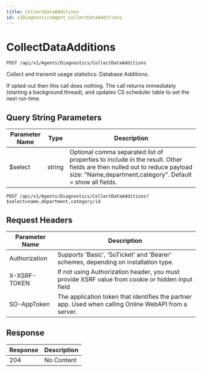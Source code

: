 ```yaml
---
title: CollectDataAdditions
id: v1DiagnosticsAgent_CollectDataAdditions
---
```


# CollectDataAdditions

```http
POST /api/v1/Agents/Diagnostics/CollectDataAdditions
```

Collect and transmit usage statistics: Database Additions.

If opted-out then this call does nothing. The call returns immediately (starting a background thread), and updates CS scheduler table to set the next run time.





## Query String Parameters

| Parameter Name | Type |  Description |
|----------------|------|--------------|
| $select | string |  Optional comma separated list of properties to include in the result. Other fields are then nulled out to reduce payload size: "Name,department,category". Default = show all fields. |

```http
POST /api/v1/Agents/Diagnostics/CollectDataAdditions?$select=name,department,category/id
```


## Request Headers

| Parameter Name | Description |
|----------------|-------------|
| Authorization  | Supports 'Basic', 'SoTicket' and 'Bearer' schemes, depending on installation type. |
| X-XSRF-TOKEN   | If not using Authorization header, you must provide XSRF value from cookie or hidden input field |
| SO-AppToken | The application token that identifies the partner app. Used when calling Online WebAPI from a server. |


## Response


| Response | Description |
|----------------|-------------|
| 204 | No Content |